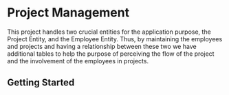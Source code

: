 # Project Management

This project handles two crucial entities for the application purpose, the Project Entity, and the Employee Entity. 
Thus, by maintaining the employees and projects and having a relationship between these two we have additional tables to help the purpose of perceiving the flow of the 
project and the involvement of the employees in projects.

## Getting Started

